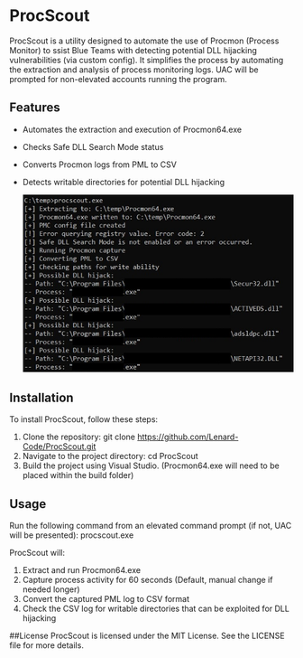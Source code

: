 # ProcScout

ProcScout is a utility designed to automate the use of Procmon (Process Monitor) to ssist Blue Teams with detecting potential DLL hijacking vulnerabilities (via custom config). It simplifies the process by automating the extraction and analysis of process monitoring logs. UAC will be prompted for non-elevated accounts running the program.

## Features

- Automates the extraction and execution of Procmon64.exe
- Checks Safe DLL Search Mode status
- Converts Procmon logs from PML to CSV
- Detects writable directories for potential DLL hijacking

  ![ProcScout Example](/example.jpeg)

## Installation

To install ProcScout, follow these steps:

1. Clone the repository:
   git clone https://github.com/Lenard-Code/ProcScout.git
2. Navigate to the project directory:
  cd ProcScout
3. Build the project using Visual Studio. (Procmon64.exe will need to be placed within the build folder)

## Usage
Run the following command from an elevated command prompt (if not, UAC will be presented):
procscout.exe

ProcScout will:
1. Extract and run Procmon64.exe 
2. Capture process activity for 60 seconds (Default, manual change if needed longer)
3. Convert the captured PML log to CSV format
4. Check the CSV log for writable directories that can be exploited for DLL hijacking

##License
ProcScout is licensed under the MIT License. See the LICENSE file for more details.
